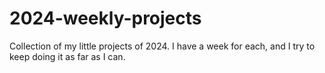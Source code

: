 # 2024-weekly-projects
Collection of my little projects of 2024. I have a week for each, and I try to keep doing it as far as I can.
